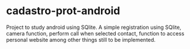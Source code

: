 # cadastro-prot-android

Project to study android using SQlite.
A simple registration using SQlite, camera function, perform call when selected contact, 
function to access personal website among other things still to be implemented.
